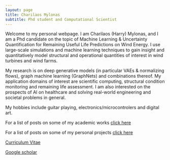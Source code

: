 ```yaml
---
layout: page
title: Charilaos Mylonas
subtitle: Phd student and Computational Scientist
---
```


Welcome to my personal webpage. I am Charilaos (Harry) Mylonas, and I am a Phd candidate on the topic of Machine Learning & Uncertainty Quantification
 for Remaining Useful Life Predictions on Wind Energy. 
I use large-scale simulations and machine learning techniques to gain insight and quantitatively model structural and operational quantities of interest in wind turbines and wind farms.

My research is on deep generative models (in particular VAEs & normalizing flows), graph machine learning (GraphNets) and combinations thereof.
My application domains of interest are scientific computing, structural condition monitoring and remaining life assessment.
I am also interested on the prospects of AI on healthcare and solving real-world engineering and societal problems in general.

My hobbies include guitar playing, electronics/microcontrolers and digital art.

For a list of posts on some of my academic works [click here](https://mylonasc.github.io/tags/#PhD)

For a list of posts on some of my personal projects [click here](https://mylonasc.github.io/tags/#personal)

[Curriculum Vitae](/cv/cv_4.pdf) 

[Google scholar](https://scholar.google.com/citations?user=W7giwJEAAAAJ&hl=en)
